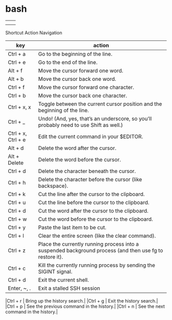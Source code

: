 bash
====


|  |  |
|---|---|
|  |  |
|  |  |

Shortcut	Action
Navigation

|key |action | 	
|---|---|
|Ctrl + a	| Go to the beginning of the line.| 
|Ctrl + e	| 	Go to the end of the line.| 
|Alt + f		| Move the cursor forward one word.| 
|Alt + b		| Move the cursor back one word.| 
|Ctrl + f		| Move the cursor forward one character.| 
|Ctrl + b		| Move the cursor back one character.| 
|Ctrl + x, x		| Toggle between the current cursor position and the beginning of the line.| 
|Ctrl + _		| Undo! (And, yes, that’s an underscore, so you’ll probably need to use Shift as well.)| 
|Ctrl + x, Ctrl + e		| Edit the current command in your $EDITOR.| 
|Alt + d		| Delete the word after the cursor.| 
|Alt + Delete		| Delete the word before the cursor.| 
|Ctrl + d	| Delete the character beneath the cursor.| 
|Ctrl + h	| Delete the character before the cursor (like backspace).| 
|Ctrl + k	| Cut the line after the cursor to the clipboard.| 
|Ctrl + u	| Cut the line before the cursor to the clipboard.| 
|Ctrl + d	| Cut the word after the cursor to the clipboard.| 
|Ctrl + w	| Cut the word before the cursor to the clipboard.| 
|Ctrl + y	| Paste the last item to be cut.| 
|Ctrl + l	| Clear the entire screen (like the clear command).| 
|Ctrl + z	| Place the currently running process into a suspended background process (and then use fg to restore it).| 
|Ctrl + c	| Kill the currently running process by sending the SIGINT signal.| 
|Ctrl + d	| Exit the current shell.| 
|Enter, ~, .	| Exit a stalled SSH session| 

|Ctrl + r	| Bring up the history search.| 
|Ctrl + g	| Exit the history search.| 
|Ctrl + p	| See the previous command in the history.| 
|Ctrl + n	| See the next command in the history.| 
